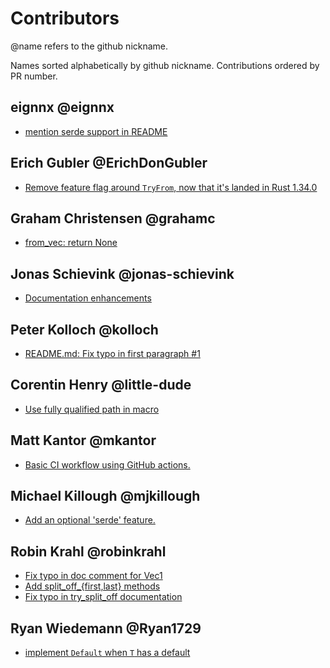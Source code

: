 
# Contributors

@name refers to the github nickname.

Names sorted alphabetically by github nickname.
Contributions ordered by PR number.

## eignnx @eignnx

- [mention serde support in README](https://github.com/rustonaut/vec1/pull/16)

## Erich Gubler @ErichDonGubler

- [Remove feature flag around `TryFrom`, now that it's landed in Rust 1.34.0 ](https://github.com/rustonaut/vec1/pull/9)

## Graham Christensen @grahamc

- [from_vec: return None](https://github.com/rustonaut/vec1/pull/5)

## Jonas Schievink @jonas-schievink

- [Documentation enhancements ](https://github.com/rustonaut/vec1/pull/3)


## Peter Kolloch @kolloch

- [README.md: Fix typo in first paragraph #1](https://github.com/rustonaut/vec1/pull/1)

## Corentin Henry @little-dude

- [Use fully qualified path in macro](https://github.com/rustonaut/vec1/pull/23)

## Matt Kantor @mkantor

- [Basic CI workflow using GitHub actions.](https://github.com/rustonaut/vec1/pull/17)

## Michael Killough @mjkillough

- [Add an optional 'serde' feature. ](https://github.com/rustonaut/vec1/pull/4)

## Robin Krahl @robinkrahl

- [Fix typo in doc comment for Vec1](https://github.com/rustonaut/vec1/pull/19)
- [Add split_off_{first,last} methods](https://github.com/rustonaut/vec1/pull/20)
- [Fix typo in try_split_off documentation](https://github.com/rustonaut/vec1/pull/21)

## Ryan Wiedemann @Ryan1729

- [implement `Default` when `T` has a default](https://github.com/rustonaut/vec1/pull/8)

